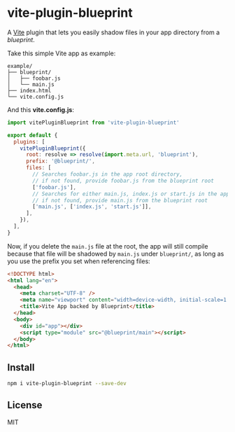 # vite-plugin-blueprint

A [Vite](https://vitejs.dev/) plugin that lets you easily shadow files in your app directory from a _blueprint_. 

Take this simple Vite app as example:

```
example/
├── blueprint/
│   ├── foobar.js
│   └── main.js
├── index.html
└── vite.config.js
```

And this **vite.config.js**:

```js
import vitePluginBlueprint from 'vite-plugin-blueprint'

export default {
  plugins: [
    vitePluginBlueprint({
      root: resolve => resolve(import.meta.url, 'blueprint'),
      prefix: '@blueprint/',
      files: [
        // Searches foobar.js in the app root directory, 
        // if not found, provide foobar.js from the blueprint root
        ['foobar.js'],
        // Searches for either main.js, index.js or start.js in the app root directory, 
        // if not found, provide main.js from the blueprint root
        ['main.js', ['index.js', 'start.js']],
      ],
    }),
  ],
}
```

Now, if you delete the `main.js` file at the root, the app will still compile because that file will be shadowed by `main.js` under `blueprint/`, as long as you use the prefix you set when referencing files:

```html
<!DOCTYPE html>
<html lang="en">
  <head>
    <meta charset="UTF-8" />
    <meta name="viewport" content="width=device-width, initial-scale=1.0" />
    <title>Vite App backed by Blueprint</title>
  </head>
  <body>
    <div id="app"></div>
    <script type="module" src="@blueprint/main"></script>
  </body>
</html>
```

## Install

```bash
npm i vite-plugin-blueprint --save-dev
```

## License

MIT
